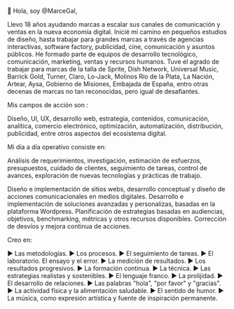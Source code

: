 <!---

- 👋 Hi, I’m @MarceGal
- 👀 I’m interested in ...
- 🌱 I’m currently learning ...
- 💞️ I’m looking to collaborate on ...
- 📫 How to reach me ...
MarceGal/MarceGal is a ✨ special ✨ repository because its `README.md` (this file) appears on your GitHub profile.
You can click the Preview link to take a look at your changes.
--->

👋 Hola, soy @MarceGal,

Llevo 18 años ayudando marcas a escalar sus canales de comunicación y ventas en la nueva economía digital. 
Inicié mi camino en pequeños estudios de diseño, hasta trabajar para grandes marcas a través de agencias interactivas, software factory, publicidad, cine, comunicación y asuntos públicos. He formado parte de equipos de desarrollo tecnológico, comunicación, marketing, ventas y recursos humanos. 
Tuve el agrado de trabajar para marcas de la talla de Sprite, Dish Network, Universal Music, Barrick Gold, Turner, Claro, Lo-Jack, Molinos Río de la Plata, La Nación, Artear, Aysa, Gobierno de Misiones, Embajada de España, entro otras decenas de marcas no tan reconocidas, pero igual de desafiantes.

Mis campos de acción son :

Diseño, UI, UX, desarrollo web, estrategia, contenidos, comunicación, analítica, comercio electrónico, optimización, automatización, distribución, publicidad, entre otros aspectos del ecosistema digital. 

Mi día a día operativo consiste en: 

Análisis de requerimientos, investigación, estimación de esfuerzos, presupuestos, cuidado de clientes, seguimiento de tareas, control de avances, exploración de nuevas tecnologías y prácticas de trabajo. 

Diseño e implementación de sitios webs, desarrollo conceptual y diseño de acciones comunicacionales en medios digitales. Desarrollo e implementación de soluciones avanzadas y personalizas, basadas en la plataforma Wordpress. Planificación de estrategias basadas en audiencias, objetivos, benchmarking, métricas y otros recursos disponibles. Corrección de desvíos y mejora continua de acciones. 

Creo en:

► Las metodologías.
► Los procesos.
► El seguimiento de tareas.
► El laboratorio. El ensayo y el error.
► La medición de resultados.
► Los resultados progresivos.
► La formación continua.
► La técnica.
► Las estrategias realistas y sostenibles.
► El lenguaje franco.
► La prolijidad.
► El desarrollo de relaciones.
► Las palabras "hola", "por favor" y "gracias". 
► La actividad física y la alimentación saludable. 
► El sentido de humor. 
► La música, como expresión artística y fuente de inspiración permanente.
